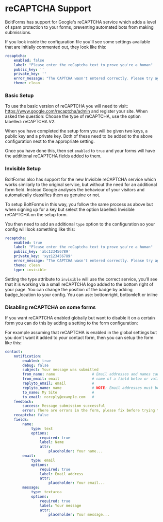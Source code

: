 reCAPTCHA Support
=================

BoltForms has support for Google's reCAPTCHA service which adds a level of spam protection
to your forms, preventing automated bots from making submissions.

If you look inside the configuration file you'll see some settings available that are
initially commented out, they look like this:

```yml
recaptcha:
    enabled: false
    label: "Please enter the reCaptcha text to prove you're a human"
    public_key: ''
    private_key: ''
    error_message: "The CAPTCHA wasn't entered correctly. Please try again."
    theme: clean
```


### Basic Setup

To use the basic version of reCAPTCHA you will need to visit: https://www.google.com/recaptcha/admin
and register your site. When asked the question: Choose the type of reCAPTCHA, use the option
labelled: reCAPTCHA V2.

When you have completed the setup form you will be given two keys, a public key and a private
key. Both of these need to be added to the above configuration next to the appropriate setting.

Once you have done this, then set `enabled` to `true` and your forms will have the additional
reCAPTCHA fields added to them.

### Invisible Setup

BoltForms also has support for the new Invisible reCAPTCHA service which works similarly to the
original service, but without the need for an additional form field. Instead Google analyses
the behaviour of your visitors and automatically classifies them as genuine or not.

To setup BoltForms in this way, you follow the same process as above but when signing up
for a key but select the option labelled: Invisible reCAPTCHA on the setup form.

You then need to add an additional `type` option to the configuration so your config will look
something like this:

```yml
recaptcha:
    enabled: true
    label: "Please enter the reCaptcha text to prove you're a human"
    public_key: 'abc123456789'
    private_key: 'xyz123456789'
    error_message: "The CAPTCHA wasn't entered correctly. Please try again."
    theme: clean
    type: invisible
```

Setting the type attribute to `invisible` will use the correct service, you'll see that it
is working via a small reCAPTCHA logo added to the bottom right of your page. You can change
the position of the badge by adding badge_location to your config. You can use: bottomright,
bottomleft or inline

### Disabling reCAPTCHA on some forms

If you want reCAPTCHA enabled globally but want to disable it on a certain form you can do this
by adding a setting to the form configuration:

For example assuming that reCAPTCHA is enabled in the global settings but you don't want it
added to your contact form, then you can setup the form like this:

```yml
contact:
    notification:
        enabled: true
        debug: false
        subject: Your message was submitted
        from_name: name                 # Email addresses and names can be either the
        from_email: email               # name of a field below or valid text.
        replyto_email: email            #
        replyto_name: name              # NOTE: Email addresses must be valid
        to_name: My Site                #
        to_email: noreply@example.com   #
    feedback:
        success: Message submission successful
        error: There are errors in the form, please fix before trying to resubmit
    recaptcha: false
    fields:
        name:
            type: text
            options:
                required: true
                label: Name
                attr:
                    placeholder: Your name...
        email:
            type: email
            options:
                required: true
                label: Email address
                attr:
                    placeholder: Your email...
        message:
            type: textarea
            options:
                required: true
                label: Your message
                attr:
                    placeholder: Your message...
```
